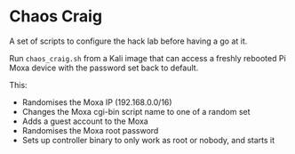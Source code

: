 # Chaos Craig

A set of scripts to configure the hack lab before having a go at it.

Run `chaos_craig.sh` from a Kali image that can access a freshly rebooted Pi
Moxa device with the password set back to default.

 This:

 - Randomises the Moxa IP (192.168.0.0/16)
 - Changes the Moxa cgi-bin script name to one of a random set
 - Adds a guest account to the Moxa
 - Randomises the Moxa root password
 - Sets up controller binary to only work as root or nobody, and starts it
